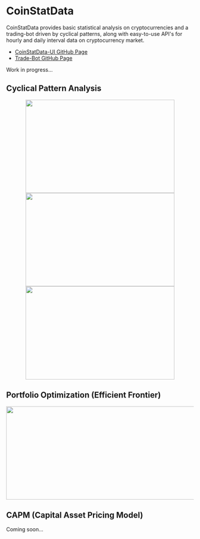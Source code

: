 # CoinStatData

CoinStatData provides basic statistical analysis on cryptocurrencies and a trading-bot driven by cyclical patterns, along with easy-to-use API's for hourly and daily interval data on cryptocurrency market.

- [CoinStatData-UI GitHub Page](https://github.com/coinStatData/coinStatData-ui)
- [Trade-Bot GitHub Page](https://github.com/coinStatData/coinbase-trade-bot)

Work in progress...

## Cyclical Pattern Analysis
<div style="text-align:center">
  <img src="https://user-images.githubusercontent.com/33708658/181593804-b1b702bd-7128-4e64-a335-87f2cf62ec61.png" width="400px" height="250px"></img>
  <br/>
  <img src="https://user-images.githubusercontent.com/33708658/181628126-82e4b684-5efe-4f53-8033-a12494e809d2.png" width="400px" height="250px"></img>
  <br/>
  <img src="https://user-images.githubusercontent.com/33708658/181593960-6a331354-1f7b-4bd2-99f7-1b9dcb717195.png" width="400px" height="250px"></img>
  <br/>
</div>

## Portfolio Optimization (Efficient Frontier)
<div style="text-align:center">
  <img src="https://user-images.githubusercontent.com/33708658/181595563-bcd62c2f-8f94-416b-8542-488f8cb34651.png" width="550px" height="250px"></img>
  <br/>
</div>

## CAPM (Capital Asset Pricing Model)

Coming soon...

